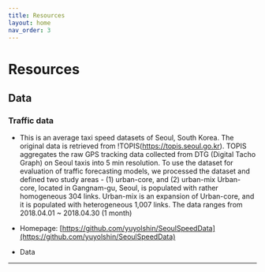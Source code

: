 ```yaml
---
title: Resources
layout: home
nav_order: 3
---
```


# Resources


## Data


### Traffic data

  - This is an average taxi speed datasets of Seoul, South Korea. The original data is retrieved from !TOPIS(https://topis.seoul.go.kr). TOPIS aggregates the raw GPS tracking data collected from DTG (Digital Tacho Graph) on Seoul taxis into 5 min resolution. To use the dataset for evaluation of traffic forecasting models, we processed the dataset and defined two study areas - (1) urban-core, and (2) urban-mix Urban-core, located in Gangnam-gu, Seoul, is populated with rather homogeneous 304 links. Urban-mix is an expansion of Urban-core, and it is populated with heterogeneous 1,007 links. The data ranges from 2018.04.01 ~ 2018.04.30 (1 month)

  - Homepage: [https://github.com/yuyolshin/SeoulSpeedData](https://github.com/yuyolshin/SeoulSpeedData)

  - Data



----

[^1]: [It can take up to 10 minutes for changes to your site to publish after you push the changes to GitHub](https://docs.github.com/en/pages/setting-up-a-github-pages-site-with-jekyll/creating-a-github-pages-site-with-jekyll#creating-your-site).

[Just the Docs]: https://just-the-docs.github.io/just-the-docs/
[GitHub Pages]: https://docs.github.com/en/pages
[README]: https://github.com/just-the-docs/just-the-docs-template/blob/main/README.md
[Jekyll]: https://jekyllrb.com
[GitHub Pages / Actions workflow]: https://github.blog/changelog/2022-07-27-github-pages-custom-github-actions-workflows-beta/
[use this template]: https://github.com/just-the-docs/just-the-docs-template/generate
